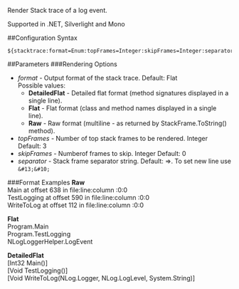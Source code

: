 Render Stack trace of a log event. 

Supported in .NET, Silverlight and Mono

##Configuration Syntax
```
${stacktrace:format=Enum:topFrames=Integer:skipFrames=Integer:separator=String}
```
##Parameters
###Rendering Options
* _format_ - Output format of the stack trace. Default: Flat  
  Possible values:
  * **DetailedFlat** - Detailed flat format (method signatures displayed in a single line).
  * **Flat** - Flat format (class and method names displayed in a single line).
  * **Raw** - Raw format (multiline - as returned by StackFrame.ToString() method).
* _topFrames_ - Number of top stack frames to be rendered. Integer Default: 3
* _skipFrames_ - Numberof frames to skip. Integer Default: 0
* _separator_ - Stack frame separator string. Default: =>. To set new line use `&#13;&#10;`

###Format Examples
**Raw**  
    Main at offset 638 in file:line:column <filename unknown>:0:0  
    TestLogging at offset 590 in file:line:column <filename unknown>:0:0  
    WriteToLog at offset 112 in file:line:column <filename unknown>:0:0  

**Flat**  
    Program.Main  
    Program.TestLogging  
    NLogLoggerHelper.LogEvent   

**DetailedFlat**  
    [Int32 Main()]  
    [Void TestLogging()]  
    [Void WriteToLog(NLog.Logger, NLog.LogLevel, System.String)]   